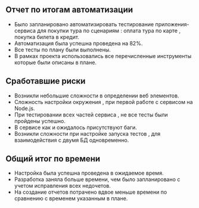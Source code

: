 

## Отчет по итогам автоматизации

- Было запланировано автоматизировать тестирование приложения-сервиса для покупки тура по сценариям : оплата тура по карте , покупка билета в кредит.
- Автоматизация была успешна проведена на 82%.
- Все тесты по плану были выполнены. 
- В рамках проекта использовались все перечисленные инструменты которые были описаны в плане.  

## Сработавшие риски

- Возникли небольшие сложности в определении веб элементов.
- Сложность настройки окружения , при первой работе с сервисом на Node.js.
- При тестировании всех частей сервиса , не все тесты были пройдены успешно.
- В сервисе как и ожидалось присутствуют баги.
- Возникли сложности при настройке запуска тестов , для взаимодействия с двумя БД одновременно.


## Общий итог по времени
- Настройка была успешна проведена в ожидаемое время.
- Разработка заняла больше времени, чем было запланировано с учетом исправления всех недочетов.
- На создание отчетов потрачено вдвое меньше времени по сравнению с временем указанным в плане.
